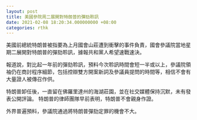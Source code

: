```yaml
---
layout: post
title: 美國參院周二展開對特朗普的彈劾聆訊
date: 2021-02-08 18:20:34.000000000 +08:00
categories: rthk
---
```


美國前總統特朗普被指要為上月國會山莊遭到衝擊的事件負責，國會參議院當地星期二展開對特朗普的彈劾聆訊，據報共和黨人希望速戰速決。

報道說，對比起一年前的彈劾聆訊，預料今次聆訊時間會短一半或以上，參議院領袖仍在商討程序細節，包括控辯雙方開案新詞及參議員提問的時間等，相信不會有大量證人被傳召作供。

特朗普卸任後，一直留在佛羅里達州的海湖莊園，並在社交媒體保持沉默，未有發表公開評論。 特朗普的律師團隊早前表明，特朗普不會親身作證。

外界普遍預料，參議院通過將特朗普彈劾定罪的機會不大。
